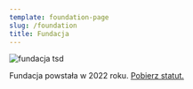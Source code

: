 ```yaml
---
template: foundation-page
slug: /foundation
title: Fundacja
---
```

![fundacja tsd](/assets/4.jpg)

F﻿undacja powstała w 2022 roku. [Pobierz statut.](static/assets/statut-tsd.pdf)